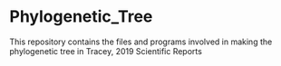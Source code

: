 # Phylogenetic_Tree
This repository contains the files and programs involved in making the phylogenetic tree in Tracey, 2019 Scientific Reports
